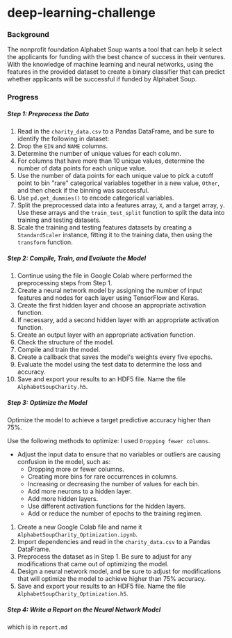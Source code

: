 # deep-learning-challenge

### Background

The nonprofit foundation Alphabet Soup wants a tool that can help it select the applicants for funding with the best chance of success in their ventures. With the knowledge of machine learning and neural networks, using the features in the provided dataset to create a binary classifier that can predict whether applicants will be successful if funded by Alphabet Soup.

### Progress

##### Step 1: Preprocess the Data

1. Read in the `charity_data.csv` to a Pandas DataFrame, and be sure to identify the following in dataset:
2. Drop the `EIN` and `NAME` columns.
3. Determine the number of unique values for each column.
4. For columns that have more than 10 unique values, determine the number of data points for each unique value.
5. Use the number of data points for each unique value to pick a cutoff point to bin "rare" categorical variables together in a new value, `Other`, and then check if the binning was successful.
6. Use `pd.get_dummies()` to encode categorical variables.
7. Split the preprocessed data into a features array, `X`, and a target array, `y`. Use these arrays and the `train_test_split` function to split the data into training and testing datasets.
8. Scale the training and testing features datasets by creating a `StandardScaler` instance, fitting it to the training data, then using the `transform` function.

##### Step 2: Compile, Train, and Evaluate the Model

1. Continue using the file in Google Colab where performed the preprocessing steps from Step 1.
2. Create a neural network model by assigning the number of input features and nodes for each layer using TensorFlow and Keras.
3. Create the first hidden layer and choose an appropriate activation function.
4. If necessary, add a second hidden layer with an appropriate activation function.
5. Create an output layer with an appropriate activation function.
6. Check the structure of the model.
7. Compile and train the model.
8. Create a callback that saves the model's weights every five epochs.
9. Evaluate the model using the test data to determine the loss and accuracy.
10. Save and export your results to an HDF5 file. Name the file `AlphabetSoupCharity.h5`.

##### Step 3: Optimize the Model

Optimize the model to achieve a target predictive accuracy higher than 75%.

Use the following methods to optimize: I used `Dropping fewer columns`.

* Adjust the input data to ensure that no variables or outliers are causing confusion in the model, such as:
  * Dropping more or fewer columns.
  * Creating more bins for rare occurrences in columns.
  * Increasing or decreasing the number of values for each bin.
  * Add more neurons to a hidden layer.
  * Add more hidden layers.
  * Use different activation functions for the hidden layers.
  * Add or reduce the number of epochs to the training regimen.

1. Create a new Google Colab file and name it `AlphabetSoupCharity_Optimization.ipynb`.
2. Import dependencies and read in the `charity_data.csv` to a Pandas DataFrame.
3. Preprocess the dataset as in Step 1. Be sure to adjust for any modifications that came out of optimizing the model.
4. Design a neural network model, and be sure to adjust for modifications that will optimize the model to achieve higher than 75% accuracy.
5. Save and export your results to an HDF5 file. Name the file `AlphabetSoupCharity_Optimization.h5`.

##### Step 4: Write a Report on the Neural Network Model 

which is in `report.md`
